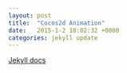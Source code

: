 ```yaml
---
layout: post
title:  "Cocos2d Animation"
date:   2015-1-2 18:02:32 +0000
categories: jekyll update
---
```




[Jekyll docs][jekyll-docs]

[jekyll-docs]: http://jekyllrb.com/docs/home
